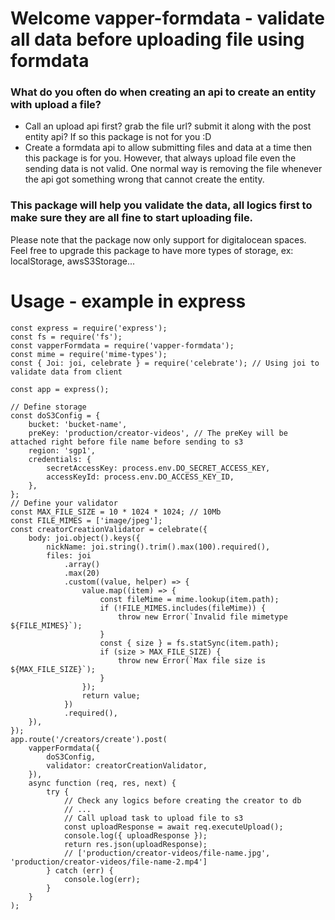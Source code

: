 # Welcome vapper-formdata - validate all data before uploading file using formdata
### What do you often do when creating an api to create an entity with upload a file?
- Call an upload api first? grab the file url? submit it along with the post entity api? If so this package is not for you :D
- Create a formdata api to allow submitting files and data at a time then this package is for you. However, that always upload file even the sending data is not valid. One normal way is removing the file whenever the api got something wrong that cannot create the entity.
### This package will help you validate the data, all logics first to make sure they are all fine to start uploading file.
Please note that the package now only support for digitalocean spaces.
Feel free to upgrade this package to have more types of storage, ex: localStorage, awsS3Storage...
# Usage - example in express

```
const express = require('express');
const fs = require('fs');
const vapperFormdata = require('vapper-formdata');
const mime = require('mime-types');
const { Joi: joi, celebrate } = require('celebrate'); // Using joi to validate data from client

const app = express();

// Define storage
const doS3Config = {
    bucket: 'bucket-name',
    preKey: 'production/creator-videos', // The preKey will be attached right before file name before sending to s3
    region: 'sgp1',
    credentials: {
        secretAccessKey: process.env.DO_SECRET_ACCESS_KEY,
        accessKeyId: process.env.DO_ACCESS_KEY_ID,
    },
};
// Define your validator
const MAX_FILE_SIZE = 10 * 1024 * 1024; // 10Mb
const FILE_MIMES = ['image/jpeg'];
const creatorCreationValidator = celebrate({
    body: joi.object().keys({
        nickName: joi.string().trim().max(100).required(),
        files: joi
            .array()
            .max(20)
            .custom((value, helper) => {
                value.map((item) => {
                    const fileMime = mime.lookup(item.path);
                    if (!FILE_MIMES.includes(fileMime)) {
                        throw new Error(`Invalid file mimetype ${FILE_MIMES}`);
                    }
                    const { size } = fs.statSync(item.path);
                    if (size > MAX_FILE_SIZE) {
                        throw new Error(`Max file size is ${MAX_FILE_SIZE}`);
                    }
                });
                return value;
            })
            .required(),
    }),
});
app.route('/creators/create').post(
    vapperFormdata({
        doS3Config,
        validator: creatorCreationValidator,
    }),
    async function (req, res, next) {
        try {
            // Check any logics before creating the creator to db
            // ...
            // Call upload task to upload file to s3
            const uploadResponse = await req.executeUpload();
            console.log({ uploadResponse });
            return res.json(uploadResponse);
            // ['production/creator-videos/file-name.jpg', 'production/creator-videos/file-name-2.mp4']
        } catch (err) {
            console.log(err);
        }
    }
);

```

